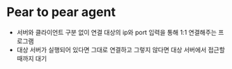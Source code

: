 # Pear to pear agent 

- 서버와 클라이언트 구분 없이 연결 대상의 ip와 port 입력을 통해 1:1 연결해주는 프로그램
- 대상 서버가 실행되어 있다면 그대로 연결하고 그렇지 않다면 대상 서버에서 접근할 때까지 대기

